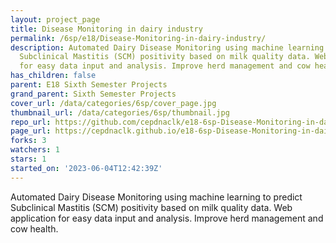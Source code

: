 ```yaml
---
layout: project_page
title: Disease Monitoring in dairy industry
permalink: /6sp/e18/Disease-Monitoring-in-dairy-industry/
description: Automated Dairy Disease Monitoring using machine learning to predict
  Subclinical Mastitis (SCM) positivity based on milk quality data. Web application
  for easy data input and analysis. Improve herd management and cow health.
has_children: false
parent: E18 Sixth Semester Projects
grand_parent: Sixth Semester Projects
cover_url: /data/categories/6sp/cover_page.jpg
thumbnail_url: /data/categories/6sp/thumbnail.jpg
repo_url: https://github.com/cepdnaclk/e18-6sp-Disease-Monitoring-in-dairy-industry
page_url: https://cepdnaclk.github.io/e18-6sp-Disease-Monitoring-in-dairy-industry
forks: 3
watchers: 1
stars: 1
started_on: '2023-06-04T12:42:39Z'
---
```


Automated Dairy Disease Monitoring using machine learning to predict Subclinical Mastitis (SCM) positivity based on milk quality data. Web application for easy data input and analysis. Improve herd management and cow health.